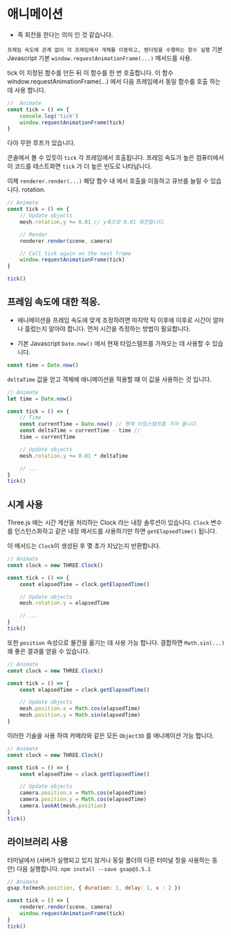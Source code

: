 # 애니메이션

- 즉 회전을 한다는 의미 인 것 같습니다. 

`프레임 속도에 관계 없이 각 프레임에서 개체를 이동하고, 렌더링을 수행하는 함수 실행`
기본 Javascript 기본 `window.requestAnimationFrame(...)` 메서드를 사용.

tick 이 지정된 함수를 만든 뒤 이 함수를 한 번 호출합니다.
이 함수 window.requestAnimationFrame(...) 에서 다음 프레임에서 동일 함수를 호출 하는 데 사용 합니다.

``` javascript
//  Animate 
const tick = () => {
    console.log('tick')
    window.requestAnimationFrame(tick) 
}
```

다야 무한 루프가 있습니다.

콘솔에서 볼 수 있듯이 `tick` 각 프레임에서 호출됩니다.
프레임 속도가 높은 컴퓨터에서 이 코드를 테스트화면 `tick` 가 더 높은 빈도로 나타납니다.

이제 `renderer.render(...)` 해당 함수 내 에서 호출을 이동하고 큐브를 늘릴 수 있습니다. rotation. 


``` javascript
// Animate 
const tick = () => {
    // Update objects 
    mesh.rotation.y += 0.01 // y축으로 0.01 회전합니다. 

    // Render 
    renderer.render(scene, camera) 

    // Call tick again on the next frame 
    window.requestAnimationFrame(tick) 
}

tick() 
```


## 프레임 속도에 대한 적응.

- 애니메이션을 프레임 속도에 맞게 조정하려면 마지막 틱 이후에 이후로 시간이 얼마나 흘렀는지 알아야 합니다.
먼저 시간을 측정하는 방법이 필요합니다.

- 기본 Javascript `Date.now()` 에서 현재 타임스탬프를 가져오는 데 사용할 수 있습니다.

``` javascript
const time = Date.now()
```

`deltaTime` 값을 얻고 객체에 애니메이션을 적용할 떄 이 값을 사용하는 것 입니다.

``` javascript
// Animate 
let time = Date.now()

const tick = () => {
    // Time 
    const currentTime = Date.now() // 현재 타임스탬프를 가져 옵니다. 
    const deltaTime = currentTime - time // 
    time = currentTime 

    // Update objects 
    mesh.rotation.y += 0.01 * deltaTime 

    // ... 
}
tick() 
```



## 시계 사용

Three.js 에는 시간 계산을 처리하는 Clock 라는 내장 솔루션이 있습니다.
`Clock` 변수를 인스턴스화하고 같은 내장 메서드를 사용하기만 하면 `getElapsedTime()` 됩니다.

이 메서드는 `Clock`이 생성된 후 몇 초가 지났는지 반환합니다.

``` javascript
// Animate 
const clock = new THREE.Clock()

const tick = () => {
    const elapsedTime = clock.getElapsedTime() 

    // Update objects 
    mesh.rotation.y = elapsedTime 

    // ... 
}
tick() 
```


또한 `position` 속성으로 물건을 옮기는 데 사용 가능 합니다.
결합하면 `Math.sin(...)` 꽤 좋은 결과를 얻을 수 있습니다.

``` javascript
// Animate 
const clock = new THREE.Clock()

const tick = () => {
    const elapsedTime = clock.getElapsedTime() 

    // Update objects 
    mesh.position.x = Math.cos(elapsedTime)
    mesh.position.y = Math.sin(elapsedTime) 
}
```


이러한 기술을 사용 하여 카메라와 같은 모든 `Object3D` 를 애니메이션 가능 합니다.

``` javascript
// Animate 
const clock = new THREE.Clock()

const tick = () => {
    const elapsedTime = clock.getElapsedTime()

    // Update objects 
    camera.position.x = Math.cos(elapsedTime) 
    camera.position.y = Math.cos(elapsedTime)
    camera.lookAt(mesh.position) 
}
tick() 
```



## 라이브러리 사용

터미널에서 (서버가 실행되고 있지 않거나 동일 폴더의 다른 터미널 창을 사용하는 동안) 다음 실행합니다.
`npm install --save gsap@3.5.1`

``` javascript
// Animate 
gsap.to(mesh.position, { duration: 1, delay: 1, x : 2 })

const tick = () => {
    renderer.render(scene, camera) 
    window.requestAnimationFrame(tick) 
}
tick() 
```